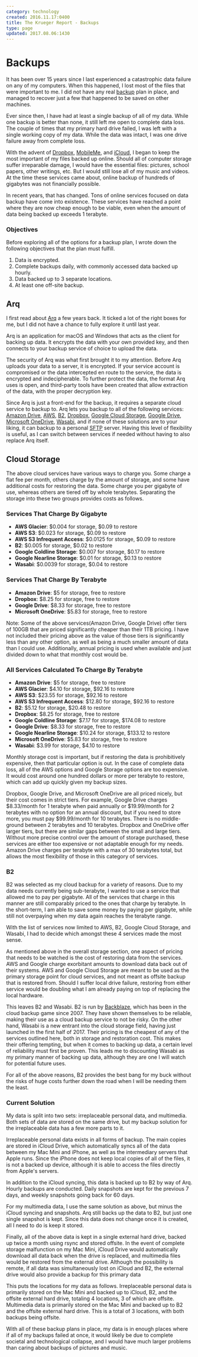 ```yaml
---
category: technology
created: 2016.11.17:0400
title: The Krueger Report - Backups
type: page
updated: 2017.08.06:1430
---
```


# Backups

It has been over 15 years since I last experienced a catastrophic data failure on any of my computers. When this happened, I lost most of the files that were important to me. I did not have any real [backup](https://en.wikipedia.org/wiki/Backup) plan in place, and managed to recover just a few that happened to be saved on other machines.

Ever since then, I have had at least a single backup of all of my data. While one backup is better than none, it still left me open to complete data loss. The couple of times that my primary hard drive failed, I was left with a single working copy of my data. While the data was intact, I was one drive failure away from complete loss.

With the advent of [Dropbox](https://www.dropbox.com), [MobileMe](https://en.wikipedia.org/wiki/MobileMe), and [iCloud](https://www.icloud.com), I began to keep the most important of my files backed up online. Should all of computer storage suffer irreparable damage, I would have the essential files: pictures, school papers, other writings, etc. But I would still lose all of my music and videos. At the time these services came about, online backup of hundreds of gigabytes was not financially possible.

In recent years, that has changed. Tons of online services focused on data backup have come into existence. These services have reached a point where they are now cheap enough to be viable, even when the amount of data being backed up exceeds 1 terabyte.

### Objectives

Before exploring all of the options for a backup plan, I wrote down the following objectives that the plan must fulfill.

1. Data is encrypted.
2. Complete backups daily, with commonly accessed data backed up hourly.
3. Data backed up to 3 separate locations.
4. At least one off-site backup.

## Arq

I first read about [Arq](https://www.arqbackup.com) a few years back. It ticked a lot of the right boxes for me, but I did not have a chance to fully explore it until last year.

Arq is an application for macOS and Windows that acts as the client for backing up data. It encrypts the data with your own provided key, and then connects to your backup service of choice to upload the data.

The security of Arq was what first brought it to my attention. Before Arq uploads your data to a server, it is encrypted. If your service account is compromised or the data intercepted en route to the service, the data is encrypted and indecipherable. To further protect the data, the format Arq uses is open, and third-party tools have been created that allow extraction of the data, with the proper decryption key.

Since Arq is just a front-end for the backup, it requires a separate cloud service to backup to. Arq lets you backup to all of the following services: [Amazon Drive](https://www.amazon.com/clouddrive/home/), [AWS](https://aws.amazon.com), [B2](https://www.backblaze.com/b2/), [Dropbox](https://www.dropbox.com), [Google Cloud Storage](https://cloud.google.com/storage/), [Google Drive](https://www.google.com/drive/), [Microsoft OneDrive](https://onedrive.live.com), [Wasabi](https://wasabi.com), and if none of these solutions are to your liking, it can backup to a personal [SFTP](https://en.wikipedia.org/wiki/Secure_file_transfer_program) server. Having this level of flexibility is useful, as I can switch between services if needed without having to also replace Arq itself.

## Cloud Storage

The above cloud services have various ways to charge you. Some charge a flat fee per month, others charge by the amount of storage, and some have additional costs for restoring the data. Some charge you per gigabyte of use, whereas others are tiered off by whole terabytes. Separating the storage into these two groups provides costs as follows.

### Services That Charge By Gigabyte

- **AWS Glacier**: $0.004 for storage, $0.09 to restore
- **AWS S3**: $0.023 for storage, $0.09 to restore
- **AWS S3 Infrequent Access**: $0.0125 for storage, $0.09 to restore
- **B2**: $0.005 for storage, $0.02 to restore
- **Google Coldline Storage**: $0.007 for storage, $0.17 to restore
- **Google Nearline Storage**: $0.01 for storage, $0.13 to restore
- **Wasabi**: $0.0039 for storage, $0.04 to restore

### Services That Charge By Terabyte

- **Amazon Drive**: $5 for storage, free to restore
- **Dropbox**: $8.25 for storage, free to restore
- **Google Drive**: $8.33 for storage, free to restore
- **Microsoft OneDrive**: $5.83 for storage, free to restore

Note: Some of the above services(Amazon Drive, Google Drive) offer tiers of 100GB that are priced significantly cheaper than their 1TB pricing. I have not included their pricing above as the value of those tiers is significantly less than any other option, as well as being a much smaller amount of data than I could use. Additionally, annual pricing is used when available and just divided down to what that monthly cost would be.

### All Services Calculated To Charge By Terabyte

- **Amazon Drive**: $5 for storage, free to restore
- **AWS Glacier**: $4.10 for storage, $92.16 to restore
- **AWS S3**: $23.55 for storage, $92.16 to restore
- **AWS S3 Infrequent Access**: $12.80 for storage, $92.16 to restore
- **B2**: $5.12 for storage, $20.48 to restore
- **Dropbox**: $8.25 for storage, free to restore
- **Google Coldline Storage**: $7.17 for storage, $174.08 to restore
- **Google Drive**: $8.33 for storage, free to restore
- **Google Nearline Storage**: $10.24 for storage, $133.12 to restore
- **Microsoft OneDrive**: $5.83 for storage, free to restore
- **Wasabi**: $3.99 for storage, $4.10 to restore

Monthly storage cost is important, but if restoring the data is prohibitively expensive, then that particular option is out. In the case of complete data loss, all of the AWS options and Google Storage options are too expensive. It would cost around one hundred dollars or more per terabyte to restore, which can add up quickly given my backup sizes.

Dropbox, Google Drive, and Microsoft OneDrive are all priced nicely, but their cost comes in strict tiers. For example, Google Drive charges $8.33/month for 1 terabyte when paid annually or $19.99/month for 2 terabytes with no option for an annual discount, but if you need to store more, you must pay $99.99/month for 10 terabytes. There is no middle-ground between 2 terabytes and 10 terabytes. Dropbox and OneDrive offer larger tiers, but there are similar gaps between the small and large tiers. Without more precise control over the amount of storage purchased, these services are either too expensive or not adaptable enough for my needs. Amazon Drive charges per terabyte with a max of 30 terabytes total, but allows the most flexibility of those in this category of services.

### B2

B2 was selected as my cloud backup for a variety of reasons. Due to my data needs currently being sub-terabyte, I wanted to use a service that allowed me to pay per gigabyte. All of the services that charge in this manner are still comparably priced to the ones that charge by terabyte. In the short-term, I am able to save some money by paying per gigabyte, while still not overpaying when my data again reaches the terabyte range.

With the list of services now limited to AWS, B2, Google Cloud Storage, and Wasabi, I had to decide which amongst these 4 services made the most sense.

As mentioned above in the overall storage section, one aspect of pricing that needs to be watched is the cost of restoring data from the services. AWS and Google charge exorbitant amounts to download data back out of their systems. AWS and Google Cloud Storage are meant to be used as the primary storage point for cloud services, and not meant as offsite backup that is restored from. Should I suffer local drive failure, restoring from either service would be doubling what I am already paying on top of replacing the local hardware. 

This leaves B2 and Wasabi. B2 is run by [Backblaze](https://www.backblaze.com), which has been in the cloud backup game since 2007. They have shown themselves to be reliable, making their use as a cloud backup service to not be risky. On the other hand, Wasabi is a new entrant into the cloud storage field, having just launched in the first half of 2017. Their pricing is the cheapest of any of the services outlined here, both in storage and restoration cost. This makes their offering tempting, but when it comes to backing up data, a certain level of reliability must first be proven. This leads me to discounting Wasabi as my primary manner of backing up data, although they are one I will watch for potential future uses.

For all of the above reasons, B2 provides the best bang for my buck without the risks of huge costs further down the road when I will be needing them the least.

### Current Solution

My data is split into two sets: irreplaceable personal data, and multimedia. Both sets of data are stored on the same drive, but my backup solution for the irreplaceable data has a few more parts to it.

Irreplaceable personal data exists in all forms of backup. The main copies are stored in iCloud Drive, which automatically syncs all of the data between my Mac Mini and iPhone, as well as the intermediary servers that Apple runs. Since the iPhone does not keep local copies of all of the files, it is not a backed up device, although it is able to access the files directly from Apple's servers.

In addition to the iCloud syncing, this data is backed up to B2 by way of Arq. Hourly backups are conducted. Daily snapshots are kept for the previous 7 days, and weekly snapshots going back for 60 days.

For my multimedia data, I use the same solution as above, but minus the iCloud syncing and snapshots. Arq still backs up the data to B2, but just one single snapshot is kept. Since this data does not change once it is created, all I need to do is keep it stored.

Finally, all of the above data is kept in a single external hard drive, backed up twice a month using rsync and stored offsite. In the event of complete storage malfunction on my Mac Mini, iCloud Drive would automatically download all data back when the drive is replaced, and multimedia files would be restored from the external drive. Although the possibility is remote, if all data was simultaneously lost on iCloud and B2, the external drive would also provide a backup for this primary data

This puts the locations for my data as follows. Irreplaceable personal data is primarily stored on the Mac Mini and backed up to iCloud, B2, and the offsite external hard drive, totaling 4 locations, 3 of which are offsite. Multimedia data is primarily stored on the Mac Mini and backed up to B2 and the offsite external hard drive. This is a total of 3 locations, with both backups being offsite.

With all of these backup plans in place, my data is in enough places where if all of my backups failed at once, it would likely be due to complete societal and technological collapse, and I would have much larger problems than caring about backups of pictures and music.
